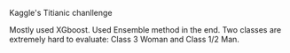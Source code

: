 Kaggle's Titianic chanllenge

Mostly used XGboost.
Used Ensemble method in the end.
Two classes are extremely hard to evaluate: Class 3 Woman and Class 1/2 Man.